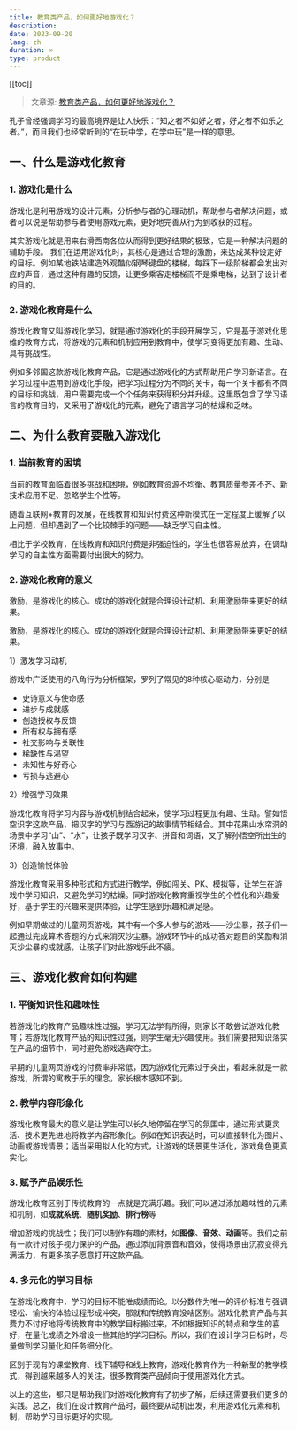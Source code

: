 ```yaml
---
title: 教育类产品，如何更好地游戏化？
description: 
date: 2023-09-20
lang: zh
duration: ∞
type: product
---
```

[[toc]]

> 文章源: [教育类产品，如何更好地游戏化？](https://www.woshipm.com/share/5897718.html)

孔子曾经强调学习的最高境界是让人快乐：“知之者不如好之者，好之者不如乐之者。”，而且我们也经常听到的“在玩中学，在学中玩”是一样的意思。

## 一、什么是游戏化教育

### 1. 游戏化是什么

游戏化是利用游戏的设计元素，分析参与者的心理动机，帮助参与者解决问题，或者可以说是帮助参与者使用游戏元素，更好地完善从行为到收获的过程。

其实游戏化就是用来右滑西南各位从而得到更好结果的极致，它是一种解决问题的辅助手段。
我们在运用游戏化时，其核心是通过合理的激励，来达成某种设定好的目标。例如某地铁站建造外观酷似钢琴键盘的楼梯，每踩下一级阶梯都会发出对应的声音，通过这种有趣的反馈，让更多乘客走楼梯而不是乘电梯，达到了设计者的目的。

### 2. 游戏化教育是什么

游戏化教育又叫游戏化学习，就是通过游戏化的手段开展学习，它是基于游戏化思维的教育方式，将游戏的元素和机制应用到教育中，使学习变得更加有趣、生动、具有挑战性。

例如多邻国这款游戏化教育产品，它是通过游戏化的方式帮助用户学习新语言。在学习过程中运用到游戏化手段，把学习过程分为不同的关卡，每一个关卡都有不同的目标和挑战，用户需要完成一个个任务来获得积分并升级。这里既包含了学习语言的教育目的，又采用了游戏化的元素，避免了语言学习的枯燥和乏味。

## 二、为什么教育要融入游戏化

### 1. 当前教育的困境

当前的教育面临着很多挑战和困境，例如教育资源不均衡、教育质量参差不齐、新技术应用不足、忽略学生个性等。

随着互联网+教育的发展，在线教育和知识付费这种新模式在一定程度上缓解了以上问题，但却遇到了一个比较棘手的问题——缺乏学习自主性。

相比于学校教育，在线教育和知识付费是非强迫性的，学生也很容易放弃，在调动学习的自主性方面需要付出很大的努力。

### 2. 游戏化教育的意义

激励，是游戏化的核心。成功的游戏化就是合理设计动机、利用激励带来更好的结果。

激励，是游戏化的核心。成功的游戏化就是合理设计动机、利用激励带来更好的结果。

1）激发学习动机

游戏中广泛使用的八角行为分析框架，罗列了常见的8种核心驱动力，分别是

- 史诗意义与使命感
- 进步与成就感
- 创造授权与反馈
- 所有权与拥有感
- 社交影响与关联性
- 稀缺性与渴望
- 未知性与好奇心
- 亏损与逃避心

2）增强学习效果

游戏化教育将学习内容与游戏机制结合起来，使学习过程更加有趣、生动。譬如悟空识字这款产品，把汉字的学习与西游记的故事情节相结合。其中花果山水帘洞的场景中学习“山”、“水”，让孩子既学习汉字、拼音和词语，又了解孙悟空所出生的环境，融入故事中。

3）创造愉悦体验

游戏化教育采用多种形式和方式进行教学，例如闯关、PK、模拟等，让学生在游戏中学习知识，又避免学习的枯燥。同时游戏化教育重视学生的个性化和兴趣爱好，基于学生的兴趣来提供体验，让学生感到乐趣和满足感。

例如早期做过的儿童网页游戏，其中有一个多人参与的游戏——沙尘暴，孩子们一起通过完成算术答题的方式来消灭沙尘暴。游戏环节中的成功答对题目的奖励和消灭沙尘暴的成就感，让孩子们对此游戏乐此不疲。

## 三、游戏化教育如何构建

### 1. 平衡知识性和趣味性

若游戏化的教育产品趣味性过强，学习无法学有所得，则家长不敢尝试游戏化教育；若游戏化教育产品的知识性过强，则学生毫无兴趣使用。我们需要把知识落实在产品的细节中，同时避免游戏选宾夺主。

早期的儿童网页游戏的付费率非常低，因为游戏化元素过于突出，看起来就是一款游戏，所谓的寓教于乐的理念，家长根本感知不到。

### 2. 教学内容形象化

游戏化教育最大的意义是让学生可以长久地停留在学习的氛围中，通过形式更灵活、技术更先进地将教学内容形象化。例如在知识表达时，可以直接转化为图片、动画或游戏情景；适当采用拟人化的方式，让游戏的场景更生活化，游戏角色更真实化。

### 3. 赋予产品娱乐性

游戏化教育区别于传统教育的一点就是充满乐趣。我们可以通过添加趣味性的元素和机制，如**成就系统**、**随机奖励**、**排行榜**等

增加游戏的挑战性；我们可以制作有趣的素材，如**图像**、**音效**、**动画**等。我们之前有一款针对孩子视力保护的产品，通过添加背景音和音效，使得场景由沉寂变得充满活力，有更多孩子愿意打开这款产品。

### 4. 多元化的学习目标

在游戏化教育中，学习的目标不能唯成绩而论。以分数作为唯一的评价标准与强调轻松、愉快的体验过程形成冲突，那就和传统教育没啥区别。游戏化教育产品与其费力不讨好地将传统教育中的教学目标搬过来，不如根据知识的特点和学生的喜好，在量化成绩之外增设一些其他的学习目标。所以，我们在设计学习目标时，尽量做到学习量化和任务细分化。

区别于现有的课堂教育、线下辅导和线上教育，游戏化教育作为一种新型的教学模式，得到越来越多人的关注，很多教育类产品倾向于使用游戏化方式。

以上的这些，都只是帮助我们对游戏化教育有了初步了解，后续还需要我们更多的实践。总之，我们在设计教育产品时，最终要从动机出发，利用游戏化元素和机制，帮助学习目标更好的实现。
